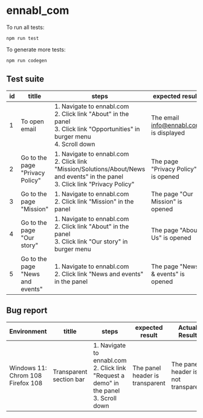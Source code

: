# ennabl_com

To run all tests:
```shell
npm run test
```

To generate more tests:
```shell
npm run codegen
```

## Test suite

| id  | titlle | steps | expected result |
| --- | --- | --- | --- |
| 1  | To open email | 1. Navigate to ennabl.com <br>2. Click link "Аbout" in the panel<br>3. Click link "Оpportunities" in burger menu<br>4. Scroll down | The email info@ennabl.com is displayed |
| 2  | Go to the page "Privacy Policy" | 1. Navigate to ennabl.com <br>2. Click link "Mission/Solutions/About/News and events" in the panel<br>3. Click link "Privacy Policy" | The page "Privacy Policy" is opened |
| 3 | Go to the page "Mission" | 1. Navigate to ennabl.com <br>2. Click link "Mission" in the panel | The page "Our Mission" is opened |
| 4 | Go to the page "Our story" | 1. Navigate to ennabl.com <br>2. Click link "Аbout" in the panel<br>3. Click link "Our story" in burger menu | The page "About Us" is opened |
| 5 | Go to the page "News and events" | 1. Navigate to ennabl.com <br>2. Click link "News and events" in the panel | The page "News & events" is opened |

## Bug report

| Environment | titlle | steps | expected result | Actual Result | Link |
| --- | --- | --- | --- | --- | --- |
|Windows 11: Chrom 108 Firefox 108 | Transparent section bar | 1. Navigate to ennabl.com <br>2. Click link "Request a demo" in the panel<br>3. Scroll down | The panel header is transparent | The panel header is not transparent | [video](https://drive.google.com/file/d/1OIf1cGPrmq_euNImAjQVO0aWJu9XMRt2/view?usp=share_link) |
